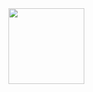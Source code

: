 <img src="https://github.com/puffinsoft/.github/assets/65585002/a7162b77-cf95-4705-90a0-28c8b698ab18" height="150" />
